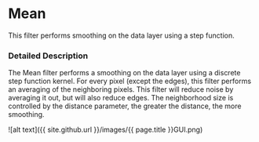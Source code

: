 # Mean

This filter performs smoothing on the data layer using a step function.

### Detailed Description

The Mean filter performs a smoothing on the data layer using a discrete step function kernel. For every pixel (except the edges), this filter performs an averaging of the neighboring pixels. This filter will reduce noise by averaging it out, but will also reduce edges. The neighborhood size is controlled by the distance parameter, the greater the distance, the more smoothing.

![alt text]({{ site.github.url }}/images/{{ page.title }}GUI.png)
